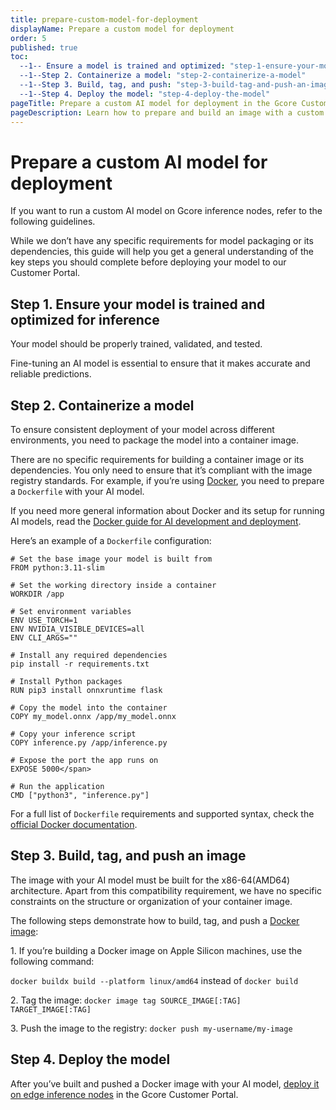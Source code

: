 ```yaml
---
title: prepare-custom-model-for-deployment
displayName: Prepare a custom model for deployment
order: 5
published: true
toc:
  --1-- Ensure a model is trained and optimized: "step-1-ensure-your-model-is-trained-and-optimized-for-inference"
  --1--Step 2. Containerize a model: "step-2-containerize-a-model"
  --1--Step 3. Build, tag, and push: "step-3-build-tag-and-push-an-image"
  --1--Step 4. Deploy the model: "step-4-deploy-the-model"
pageTitle: Prepare a custom AI model for deployment in the Gcore Customer Portal | Gcore
pageDescription: Learn how to prepare and build an image with a custom AI model for deployment on inference nodes.
---
```

# Prepare a custom AI model for deployment 

If you want to run a custom AI model on Gcore inference nodes, refer to the following guidelines.  

While we don’t have any specific requirements for model packaging or its dependencies, this guide will help you get a general understanding of the key steps you should complete before deploying your model to our Customer Portal. 

## Step 1. Ensure your model is trained and optimized for inference 

Your model should be properly trained, validated, and tested. 

Fine-tuning an AI model is essential to ensure that it makes accurate and reliable predictions. 

## Step 2. Containerize a model 

To ensure consistent deployment of your model across different environments, you need to package the model into a container image. 

There are no specific requirements for building a container image or its dependencies. You only need to ensure that it’s compliant with the image registry standards. For example, if you’re using <a href="https://www.docker.com/" target="_blank">Docker</a>, you need to prepare a `Dockerfile` with your AI model. 

If you need more general information about Docker and its setup for running AI models, read the <a href="https://github.com/saikhu/Docker-Guide-for-AI-Model-Development-and-Deployment" target="_blank">Docker guide for AI development and deployment</a>.

Here’s an example of a `Dockerfile` configuration: 

```
# Set the base image your model is built from  
FROM python:3.11-slim

# Set the working directory inside a container 
WORKDIR /app

# Set environment variables 
ENV USE_TORCH=1
ENV NVIDIA_VISIBLE_DEVICES=all 
ENV CLI_ARGS=""

# Install any required dependencies 
pip install -r requirements.txt

# Install Python packages 
RUN pip3 install onnxruntime flask 

# Copy the model into the container 
COPY my_model.onnx /app/my_model.onnx

# Copy your inference script 
COPY inference.py /app/inference.py 

# Expose the port the app runs on 
EXPOSE 5000</span>

# Run the application 
CMD ["python3", "inference.py"]
```

<alert-element type="tip" title="Tip">
 
For a full list of `Dockerfile` requirements and supported syntax, check the <a href="https://docs.docker.com/reference/dockerfile/" target="_blank">official Docker documentation</a>.   
 
</alert-element>

## Step 3. Build, tag, and push an image 

The image with your AI model must be built for the x86-64(AMD64) architecture. Apart from this compatibility requirement, we have no specific constraints on the structure or organization of your container image. 

The following steps demonstrate how to build, tag, and push a <a href="https://docs.docker.com/guides/docker-concepts/building-images/build-tag-and-publish-an-image/" target="_blank">Docker image</a>: 

1\. If you’re building a Docker image on Apple Silicon machines, use the following command:  

`docker buildx build --platform linux/amd64` instead of `docker build`

2\. Tag the image: `docker image tag SOURCE_IMAGE[:TAG] TARGET_IMAGE[:TAG]`  

3\. Push the image to the registry: `docker push my-username/my-image` 

## Step 4. Deploy the model 

After you’ve built and pushed a Docker image with your AI model, <a href="https://gcore.com/docs/cloud/inference-at-the-edge/deploy-ai-model" target="_blank">deploy it on edge inference nodes</a> in the Gcore Customer Portal.
